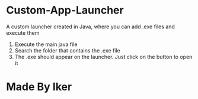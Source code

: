 # Custom-App-Launcher
A custom launcher created in Java, where you can add .exe files and execute them

1. Execute the main java file
2. Search the folder that contains the .exe file
3. The .exe should appear on the launcher. Just click on the button to open it 

# Made By Iker
